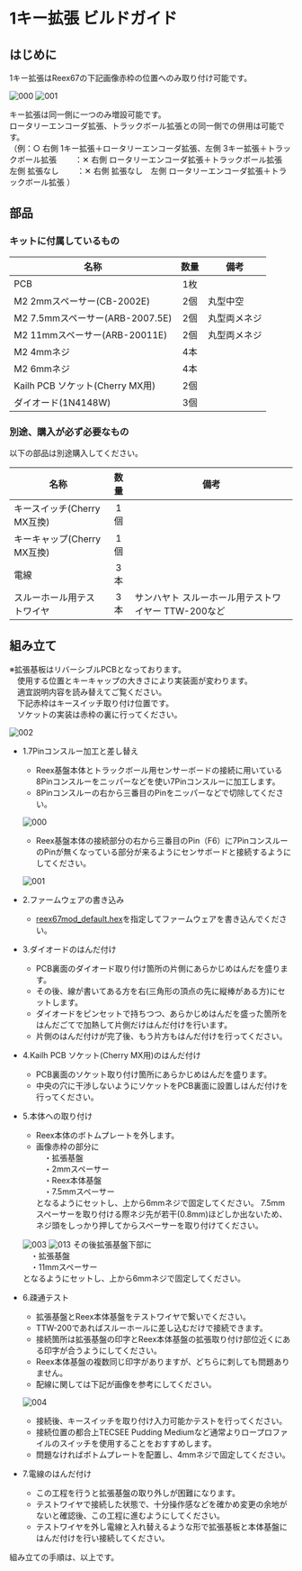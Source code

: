 # 1キー拡張 ビルドガイド

## はじめに
1キー拡張はReex67の下記画像赤枠の位置へのみ取り付け可能です。
  
![000](https://github.com/kushima8/Reex/assets/58157342/8cc824f0-6271-415a-b8aa-4e33cc567823)
![001](https://github.com/kushima8/Reex/assets/58157342/d06c4f7d-4a18-4441-8cb6-8ce5c2adb3e7)

キー拡張は同一側に一つのみ増設可能です。  
ロータリーエンコーダ拡張、トラックボール拡張との同一側での併用は可能です。  
（例：○ 右側 1キー拡張＋ロータリーエンコーダ拡張、左側 3キー拡張＋トラックボール拡張
　　：✕ 右側 ロータリーエンコーダ拡張＋トラックボール拡張　左側 拡張なし 
　　：✕ 右側 拡張なし　左側  ロータリーエンコーダ拡張＋トラックボール拡張 ）

## 部品

### キットに付属しているもの

|名称|数量|備考|
|----|:---:|----|
|PCB|1枚|
|M2 2mmスペーサー(CB-2002E)|2個|丸型中空|
|M2 7.5mmスペーサー(ARB-2007.5E)|2個|丸型両メネジ|
|M2 11mmスペーサー(ARB-20011E)|2個|丸型両メネジ|
|M2 4mmネジ|4本|
|M2 6mmネジ|4本|
|Kailh PCB ソケット(Cherry MX用)|2個|
|ダイオード(1N4148W)|3個|

### 別途、購入が必ず必要なもの
以下の部品は別途購入してください。

|名称|数量|備考|
|----|:---:|----|
|キースイッチ(Cherry MX互換)|1個|
|キーキャップ(Cherry MX互換)|1個|
|電線|3本|
|スルーホール用テストワイヤ|3本|サンハヤト スルーホール用テストワイヤー TTW-200など|

## 組み立て
※拡張基板はリバーシブルPCBとなっております。  
　使用する位置とキーキャップの大きさにより実装面が変わります。  
　適宜説明内容を読み替えてご覧ください。  
　下記赤枠はキースイッチ取り付け位置です。  
　ソケットの実装は赤枠の裏に行ってください。  

  ![002](https://github.com/kushima8/Reex/assets/58157342/4b6325ff-d3ba-44c5-8215-0f70e960622b)

* 1.7Pinコンスルー加工と差し替え
  * Reex基盤本体とトラックボール用センサーボードの接続に用いている8Pinコンスルーをニッパーなどを使い7Pinコンスルーに加工します。  
  * 8Pinコンスルーの右から三番目のPinをニッパーなどで切除してください。
  
  ![000](https://github.com/kushima8/Reex/assets/58157342/e855b6f8-ed85-4577-9491-9a3f3db513a9)
  * Reex基盤本体の接続部分の右から三番目のPin（F6）に7PinコンスルーのPinが無くなっている部分が来るようにセンサボードと接続するようにしてください。
  
  ![001](https://github.com/kushima8/Reex/assets/58157342/729b627e-7b1c-4b00-ad64-1256854cb8d2)
* 2.ファームウェアの書き込み
  * [reex67mod_default.hex](https://github.com/kushima8/Reex/tree/main/Reex67/HEX/mod/reex56mod_default.hex)を指定してファームウェアを書き込んでください。
* 3.ダイオードのはんだ付け
  * PCB裏面のダイオード取り付け箇所の片側にあらかじめはんだを盛ります。  
  * その後、線が書いてある方を右(三角形の頂点の先に縦棒がある方)にセットします。
  * ダイオードをピンセットで持ちつつ、あらかじめはんだを盛った箇所をはんだごてで加熱して片側だけはんだ付けを行います。  
  * 片側のはんだ付けが完了後、もう片方もはんだ付けを行ってください。
* 4.Kailh PCB ソケット(Cherry MX用)のはんだ付け
  * PCB裏面のソケット取り付け箇所にあらかじめはんだを盛ります。  
  * 中央の穴に干渉しないようにソケットをPCB裏面に設置しはんだ付けを行ってください。  
* 5.本体への取り付け
  * Reex本体のボトムプレートを外します。  
  * 画像赤枠の部分に  
  　・拡張基盤  
  　・2mmスペーサー  
  　・Reex本体基盤  
  　・7.5mmスペーサー  
  となるようにセットし、上から6mmネジで固定してください。 
  7.5mmスペーサーを取り付ける際ネジ先が若干(0.8mm)ほどしか出ないため、ネジ頭をしっかり押してからスペーサーを取り付けてください。  
     
  ![003](https://github.com/kushima8/Reex/assets/58157342/5b2240a8-f2ca-4024-a4ef-9dead3db05cd)
  ![013](https://github.com/kushima8/Reex/assets/58157342/1ecca9d5-7ec1-409a-ab74-a7d17b140bfb)
  その後拡張基盤下部に  
  　・拡張基盤  
  　・11mmスペーサー  
  となるようにセットし、上から6mmネジで固定してください。  
* 6.疎通テスト
  * 拡張基盤とReex本体基盤をテストワイヤで繋いでください。
  * TTW-200であればスルーホールに差し込むだけで接続できます。
  * 接続箇所は拡張基盤の印字とReex本体基盤の拡張取り付け部位近くにある印字が合うようにしてください。
  * Reex本体基盤の複数同じ印字がありますが、どちらに刺しても問題ありません。
  * 配線に関しては下記が画像を参考にしてください。
     
  ![004](https://github.com/kushima8/Reex/assets/58157342/67bf763e-5240-454a-bdf7-27dcf03619a6)
  * 接続後、キースイッチを取り付け入力可能かテストを行ってください。
  * 接続位置の都合上TECSEE Pudding Mediumなど通常よりロープロファイルのスイッチを使用することをおすすめします。  
  * 問題なければボトムプレートを配置し、4mmネジで固定してください。
* 7.電線のはんだ付け
  * この工程を行うと拡張基盤の取り外しが困難になります。
  * テストワイヤで接続した状態で、十分操作感などを確かめ変更の余地がないと確認後、この工程に進むようにしてください。
  * テストワイヤを外し電線と入れ替えるような形で拡張基板と本体基盤にはんだ付けを行い接続してください。

組み立ての手順は、以上です。

